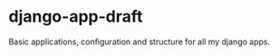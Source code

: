 django-app-draft
================

Basic applications, configuration and structure for all my django apps.
